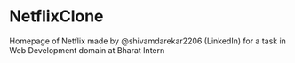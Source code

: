 # NetflixClone
Homepage of Netflix made by @shivamdarekar2206 (LinkedIn) for a task in Web Development domain at Bharat Intern
